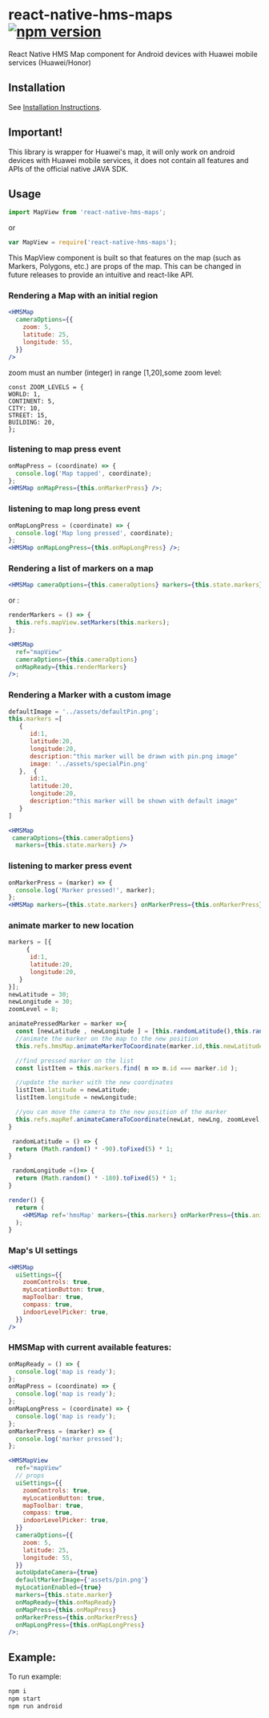 # react-native-hms-maps [![npm version](https://img.shields.io/npm/v/react-native-hms-maps.svg?style=flat)](https://www.npmjs.com/package/react-native-hms-maps)

React Native HMS Map component for Android devices with Huawei mobile services (Huawei/Honor)

## Installation

See [Installation Instructions](docs/installation.md).

## Important!

This library is wrapper for Huawei's map, it will only work on android devices with Huawei mobile services, it does not contain all features and APIs of the official native JAVA SDK.

## Usage

```js
import MapView from 'react-native-hms-maps';
```

or

```js
var MapView = require('react-native-hms-maps');
```

This MapView component is built so that features on the map (such as Markers, Polygons, etc.) are
props of the map. This can be changed in future releases to provide an intuitive and react-like API.

### Rendering a Map with an initial region

```jsx
<HMSMap
  cameraOptions={{
    zoom: 5,
    latitude: 25,
    longitude: 55,
  }}
/>
```

zoom must an number (integer) in range [1,20],some zoom level:

```JS
const ZOOM_LEVELS = {
WORLD: 1,
CONTINENT: 5,
CITY: 10,
STREET: 15,
BUILDING: 20,
};
```

### listening to map press event

```jsx
onMapPress = (coordinate) => {
  console.log('Map tapped', coordinate);
};
<HMSMap onMapPress={this.onMarkerPress} />;
```

### listening to map long press event

```jsx
onMapLongPress = (coordinate) => {
  console.log('Map long pressed', coordinate);
};
<HMSMap onMapLongPress={this.onMapLongPress} />;
```

### Rendering a list of markers on a map

```jsx
<HMSMap cameraOptions={this.cameraOptions} markers={this.state.markers} />
```

or :

```jsx
renderMarkers = () => {
  this.refs.mapView.setMarkers(this.markers);
};

<HMSMap
  ref="mapView"
  cameraOptions={this.cameraOptions}
  onMapReady={this.renderMarkers}
/>;
```

### Rendering a Marker with a custom image

```jsx
defaultImage = '../assets/defaultPin.png';
this.markers =[
   {
      id:1,
      latitude:20,
      longitude:20,
      description:"this marker will be drawn with pin.png image"
      image: '../assets/specialPin.png'
   },  {
      id:1,
      latitude:20,
      longitude:20,
      description:"this marker will be shown with default image"
   }
]

<HMSMap
 cameraOptions={this.cameraOptions}
  markers={this.state.markers} />
```

### listening to marker press event

```jsx
onMarkerPress = (marker) => {
  console.log('Marker pressed!', marker);
};
<HMSMap markers={this.state.markers} onMarkerPress={this.onMarkerPress} />;
```

### animate marker to new location

```jsx
markers = [{
     {
      id:1,
      latitude:20,
      longitude:20,
   }
}];
newLatitude = 30;
newLongitude = 30;
zoomLevel = 8;

animatePressedMarker = marker =>{
  const [newLatitude , newLongitude ] = [this.randomLatitude(),this.randomLongitude()];
  //animate the marker on the map to the new position
  this.refs.hmsMap.animateMarkerToCoordinate(marker.id,this.newLatitude,this.newLongitude);

  //find pressed marker on the list
  const listItem = this.markers.find( m => m.id === marker.id );

  //update the marker with the new coordinates
  listItem.latitude = newLatitude;
  listItem.longitude = newLongitude;

  //you can move the camera to the new position of the marker
  this.refs.mapRef.animateCameraToCoordinate(newLat, newLng, zoomLevel;
}

 randomLatitude = () => {
  return (Math.random() * -90).toFixed(5) * 1;
}

 randomLongitude =()=> {
  return (Math.random() * -180).toFixed(5) * 1;
}

render() {
  return (
    <HMSMap ref='hmsMap' markers={this.markers} onMarkerPress={this.animatePressedMarker}  />;
  );
}
```

### Map's UI settings

```jsx
<HMSMap
  uiSettings={{
    zoomControls: true,
    myLocationButton: true,
    mapToolbar: true,
    compass: true,
    indoorLevelPicker: true,
  }}
/>
```

### HMSMap with current available features:

```jsx
onMapReady = () => {
  console.log('map is ready');
};
onMapPress = (coordinate) => {
  console.log('map is ready');
};
onMapLongPress = (coordinate) => {
  console.log('map is ready');
};
onMarkerPress = (marker) => {
  console.log('marker pressed');
};

<HMSMapView
  ref="mapView"
  // props
  uiSettings={{
    zoomControls: true,
    myLocationButton: true,
    mapToolbar: true,
    compass: true,
    indoorLevelPicker: true,
  }}
  cameraOptions={{
    zoom: 5,
    latitude: 25,
    longitude: 55,
  }}
  autoUpdateCamera={true}
  defaultMarkerImage={'assets/pin.png'}
  myLocationEnabled={true}
  markers={this.state.marker}
  onMapReady={this.onMapReady}
  onMapPress={this.onMapPress}
  onMarkerPress={this.onMarkerPress}
  onMapLongPress={this.onMapLongPress}
/>;
```

## Example:

To run example:

```bash
npm i
npm start
npm run android

```

